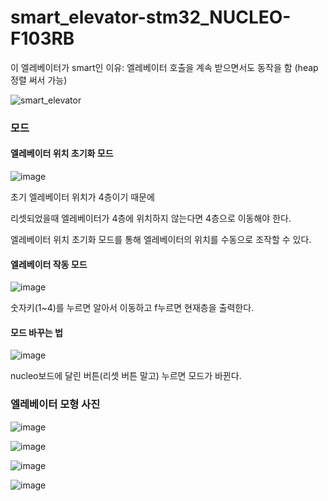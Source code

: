 # smart_elevator-stm32_NUCLEO-F103RB

이 엘레베이터가 smart인 이유: 엘레베이터 호출을 계속 받으면서도 동작을 함 (heap 정렬 써서 가능)

![smart_elevator](https://github.com/MiiKiyoshi/smart_elevator-stm32_NUCLEO-F103RB/assets/121929511/6e2c1d65-c3ad-47b3-a5b7-2243da03c952)

### 모드

#### 엘레베이터 위치 초기화 모드

![image](https://github.com/MiiKiyoshi/smart_elevator-stm32_NUCLEO-F103RB/assets/121929511/1385bad4-5cae-4d99-9cbf-b9f59e34ba79)

초기 엘레베이터 위치가 4층이기 때문에 

리셋되었을때 엘레베이터가 4층에 위치하지 않는다면 4층으로 이동해야 한다.

엘레베이터 위치 초기화 모드를 통해 엘레베이터의 위치를 수동으로 조작할 수 있다.



#### 엘레베이터 작동 모드

![image](https://github.com/MiiKiyoshi/smart_elevator-stm32_NUCLEO-F103RB/assets/121929511/14f2da67-5cd9-48ad-847d-2d6508d35a79)

숫자키(1~4)를 누르면 알아서 이동하고 f누르면 현재층을 출력한다.

#### 모드 바꾸는 법

![image](https://github.com/MiiKiyoshi/smart_elevator-stm32_NUCLEO-F103RB/assets/121929511/eb951727-19c8-4d60-95cb-c214d4de89ac)

nucleo보드에 달린 버튼(리셋 버튼 말고) 누르면 모드가 바뀐다.

### 엘레베이터 모형 사진

![image](https://github.com/MiiKiyoshi/smart_elevator-stm32_NUCLEO-F103RB/assets/121929511/0cc49afc-9273-49fa-a37a-716bfdaf5d3c)

![image](https://github.com/MiiKiyoshi/smart_elevator-stm32_NUCLEO-F103RB/assets/121929511/4adbffcd-7082-4bcf-b674-10d45b2d288b)

![image](https://github.com/MiiKiyoshi/smart_elevator-stm32_NUCLEO-F103RB/assets/121929511/35538560-9c16-4633-a1bf-8013fab8a24a)

![image](https://github.com/MiiKiyoshi/smart_elevator-stm32_NUCLEO-F103RB/assets/121929511/7e31ab0f-c272-4a6e-a071-154bc946e86e)
